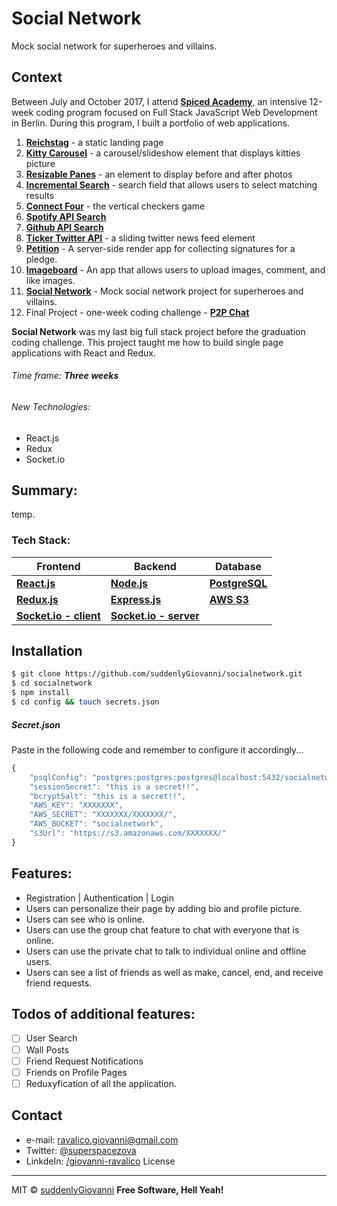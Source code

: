 # Social Network
Mock social network for superheroes and villains.
## Context
Between July and October 2017, I attend **[Spiced Academy]**, an intensive 12-week coding program focused on Full Stack JavaScript Web Development in Berlin.
During this program, I built a portfolio of web applications.
1. **[Reichstag]** - a static landing page
2. **[Kitty Carousel]** - a carousel/slideshow element that displays kitties picture
3. **[Resizable Panes]** - an element to display before and after photos
4. **[Incremental Search]** - search field that allows users to select matching results
5. **[Connect Four]** - the vertical checkers game
6. **[Spotify API Search]**
7. **[Github API Search]**
8. **[Ticker Twitter API]** - a sliding twitter news feed element
9. **[Petition]** - A server-side render app for collecting signatures for a pledge.
10. **[Imageboard]** - An app that allows users to upload images, comment, and like images.
11. **[Social Network]** - Mock social network project for superheroes and villains.
12. Final Project - one-week coding challenge - **[P2P Chat]**

**Social Network** was my last big full stack project before the graduation coding challenge. This project taught me how to build single page applications with React and Redux.
###### Time frame:  _**Three weeks**_
###### New Technologies:  
- React.js
- Redux
- Socket.io
## Summary:
temp.
### Tech Stack:
| **Frontend** | **Backend** | **Database** |
| ------ | ------ | ------ |
**[React.js]** | **[Node.js]** |  **[PostgreSQL]**
**[Redux.js]** | **[Express.js]** | **[AWS S3]**
**[Socket.io - client]** | **[Socket.io - server]**  
## Installation
```bash
$ git clone https://github.com/suddenlyGiovanni/socialnetwork.git
$ cd socialnetwork
$ npm install
$ cd config && touch secrets.json
```
##### Secret.json
Paste in the following code and remember to configure it accordingly... 
```javascript
{
    "psqlConfig": "postgres:postgres:postgres@localhost:5432/socialnetwork",
    "sessionSecret": "this is a secret!!",
    "bcryptSalt": "this is a secret!!",
    "AWS_KEY": "XXXXXXX",
    "AWS_SECRET": "XXXXXXX/XXXXXXX/",
    "AWS_BUCKET": "socialnetwork",
    "s3Url": "https://s3.amazonaws.com/XXXXXXX/"
}
```
## Features: 
- Registration | Authentication | Login
- Users can personalize their page by adding bio and profile picture.
- Users can see who is online.
- Users can use the group chat feature to chat with everyone that is online.
- Users can use the private chat to talk to individual online and offline users.
- Users can see a list of friends as well as make, cancel, end, and receive friend requests.

## Todos of additional features:
 - [ ] User Search
 - [ ] Wall Posts
 - [ ] Friend Request Notifications
 - [ ] Friends on Profile Pages
 - [ ] Reduxyfication of all the application.

## Contact
* e-mail: ravalico.giovanni@gmail.com
* Twitter: [@superspacezova](https://twitter.com/superspacezova "twitterhandle on twitter")
* LinkdeIn: [/giovanni-ravalico]
License
----
MIT © [suddenlyGiovanni] 
**Free Software, Hell Yeah!**

[//]: # (These are reference links used in the body of this note and get stripped out when the markdown processor does its job. There is no need to format nicely because it shouldn't be seen. Thanks SO - http://stackoverflow.com/questions/4823468/store-comments-in-markdown-syntax)

   [Spiced Academy]: <https://www.spiced-academy.com/>
   [suddenlyGiovanni]: <https://github.com/suddenlyGiovanni/>
   [/giovanni-ravalico]: <https://www.linkedin.com/in/giovanni-ravalico/>
   [@superspacezova]: <https://twitter.com/superspacezova>
   [React.js]: <https://reactjs.org/docs/installation.html>
   [Node.js]: <https://nodejs.org/dist/latest-v8.x/docs/api/>
   [PostgreSQL]: <https://www.postgresql.org/docs/10/static/index.html>
   [Redux.js]: <http://redux.js.org/>
   [Express.js]: <http://expressjs.com/en/4x/api.html>
   [AWS S3]: <https://aws.amazon.com/documentation/s3/>
   [Socket.io - client]: <https://socket.io/docs/server-api/>
   [Socket.io - server]: <https://socket.io/docs/server-api/>
   [Reichstag]: <https://github.com/suddenlyGiovanni/reichstag>
   [Kitty Carousel]: <https://github.com/suddenlyGiovanni/kitty_carousel>
   [Resizable Panes]: <https://github.com/suddenlyGiovanni/resizable_panes>
   [Incremental Search]: <https://github.com/suddenlyGiovanni/incremental_search>
   [Connect Four]: <https://github.com/suddenlyGiovanni/connect_four>
   [Spotify API Search]: <https://github.com/suddenlyGiovanni/spotify_api_search>
   [Github API Search]: <https://github.com/suddenlyGiovanni/github_api_search>
   [Ticker Twitter API]: <https://github.com/suddenlyGiovanni/ticker_twitter_api>
   [Petition]: <https://github.com/suddenlyGiovanni/petition>
   [Imageboard]: <https://github.com/suddenlyGiovanni/imageboard>
   [Social Network]: <https://github.com/suddenlyGiovanni/socialnetwork>
   [P2P Chat]: <https://github.com/suddenlyGiovanni/p2p-chat>
   
